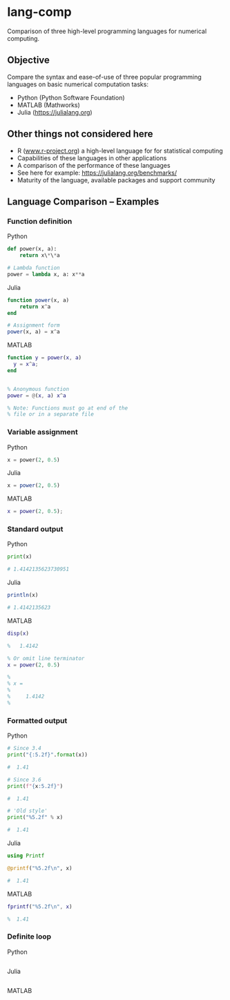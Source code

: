 # lang-comp
Comparison of three high-level programming languages for numerical computing.

## Objective

Compare the syntax and ease-of-use of three popular programming languages on basic numerical computation tasks:

- Python (Python Software Foundation)
- MATLAB (Mathworks)
- Julia (https://julialang.org)


## Other things not considered here

- R (www.r-project.org) a high-level language for for statistical computing
- Capabilities of these languages in other applications
- A comparison of the performance of these languages
 - See here for example: https://julialang.org/benchmarks/ 
- Maturity of the language, available packages and support community


## Language Comparison – Examples

### Function definition

Python

```Python
def power(x, a):
    return x\*\*a

# Lambda function
power = lambda x, a: x**a
```

Julia
```Julia
function power(x, a)
    return x^a
end

# Assignment form
power(x, a) = x^a
```

MATLAB
```Matlab
function y = power(x, a)
  y = x^a;
end


% Anonymous function
power = @(x, a) x^a

% Note: Functions must go at end of the
% file or in a separate file
```

### Variable assignment

Python

```Python
x = power(2, 0.5)
```

Julia
```Julia
x = power(2, 0.5)
```

MATLAB
```Matlab
x = power(2, 0.5);
```


### Standard output

Python

```Python
print(x)

# 1.4142135623730951
```

Julia
```Julia
println(x)

# 1.4142135623
```

MATLAB
```Matlab
disp(x)

%   1.4142

% Or omit line terminator
x = power(2, 0.5)

% 
% x =
% 
%     1.4142
% 
```


### Formatted output

Python

```Python
# Since 3.4
print("{:5.2f}".format(x))

#  1.41

# Since 3.6
print(f"{x:5.2f}")

#  1.41

# 'Old style'
print("%5.2f" % x)

#  1.41
```

Julia
```Julia
using Printf

@printf("%5.2f\n", x)

#  1.41
```

MATLAB
```Matlab
fprintf("%5.2f\n", x)

%  1.41
```


### Definite loop

Python

```Python
```

Julia
```Julia
```

MATLAB
```Matlab
```
